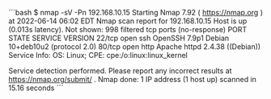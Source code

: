 ´´´bash 
$ nmap -sV -Pn 192.168.10.15
Starting Nmap 7.92 ( https://nmap.org ) at 2022-06-14 06:02 EDT
Nmap scan report for 192.168.10.15
Host is up (0.013s latency).
Not shown: 998 filtered tcp ports (no-response)
PORT   STATE SERVICE VERSION
22/tcp open  ssh     OpenSSH 7.9p1 Debian 10+deb10u2 (protocol 2.0)
80/tcp open  http    Apache httpd 2.4.38 ((Debian))
Service Info: OS: Linux; CPE: cpe:/o:linux:linux_kernel

Service detection performed. Please report any incorrect results at https://nmap.org/submit/ .
Nmap done: 1 IP address (1 host up) scanned in 15.16 seconds
´´´
